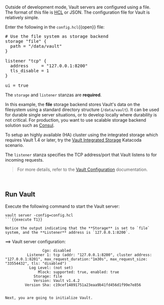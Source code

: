 Outside of development mode, Vault servers are configured using a file. The format of this file is [HCL](https://github.com/hashicorp/hcl) or JSON. The configuration file for Vault is relatively simple.

Enter the following in the `config.hcl`{{open}} file:

<pre class="file" data-filename="config.hcl" data-target="append">
# Use the file system as storage backend
storage "file" {
  path = "/data/vault"
}

listener "tcp" {
  address     = "127.0.0.1:8200"
  tls_disable = 1
}

ui = true
</pre>

The `storage` and `listener` stanzas are **required**.

In this example, the **file** storage backend stores Vault's data on the filesystem using a standard directory structure (`/data/vault`). It can be used for durable single server situations, or to develop locally where durability is not critical.  For production, you want to use scalable storage backend solution such as [Consul](https://www.vaultproject.io/docs/configuration/storage/consul.html).

To setup an highly available (HA) cluster using the integrated storage which requires Vault 1.4 or later, try the [Vault Integrated Storage](https://www.katacoda.com/hashicorp/scenarios/vault-raft) Katacoda scenario.

The `listener` stanza specifies the TCP address/port that Vault listens to for incoming requests.

> For more details, refer to the [Vault Configuration](https://www.vaultproject.io/docs/configuration/index.html) documentation.

<br>

## Run Vault

Execute the following command to start the Vault server:

```
vault server -config=config.hcl
```{{execute T1}}

Notice the output indicating that the **Storage** is set to `file` system, and the **Listener** address is `127.0.0.1:8200`.

```
==> Vault server configuration:

                     Cgo: disabled
              Listener 1: tcp (addr: "127.0.0.1:8200", cluster address: "127.0.0.1:8201", max_request_duration:"1m30s", max_request_size: "33554432", tls: "disabled")
               Log Level: (not set)
                   Mlock: supported: true, enabled: true
                 Storage: file
                 Version: Vault v1.4.2
             Version Sha: c19cef14891751a23eaa9b41fd456d1f99e7e856
```

Next, you are going to initialize Vault.
